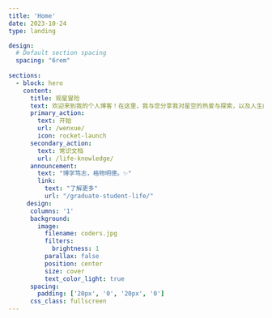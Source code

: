```yaml
---
title: 'Home'  
date: 2023-10-24  
type: landing  

design:
  # Default section spacing
  spacing: "6rem"
  
sections:  
  - block: hero  
    content:  
      title: 观星冒险  
      text: 欢迎来到我的个人博客！在这里，我与您分享我对星空的热爱与探索，以及人生的思考和体验。不论您是天文爱好者、哲学追寻者，还是寻找灵感的人，我希望我的博客能为您带来启发和共鸣。 🌟  
      primary_action:  
        text: 开始  
        url: /wenxue/  
        icon: rocket-launch  
      secondary_action:  
        text: 常识文档  
        url: /life-knowledge/  
      announcement:  
        text: "博学笃志，格物明德。✨"  
        link:  
          text: "了解更多"  
          url: "/graduate-student-life/"
     design:
      columns: '1'
      background:
        image: 
          filename: coders.jpg
          filters:
            brightness: 1
          parallax: false
          position: center
          size: cover
          text_color_light: true
      spacing:
        padding: ['20px', '0', '20px', '0']
      css_class: fullscreen
---
```

